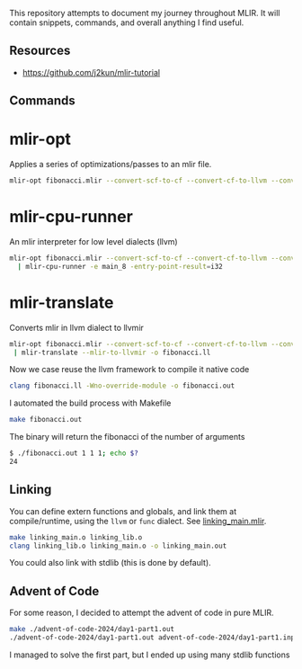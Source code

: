 This repository attempts to document my journey throughout MLIR. It will contain snippets, commands, and overall anything I find useful.

## Resources

- https://github.com/j2kun/mlir-tutorial

## Commands

# mlir-opt

Applies a series of optimizations/passes to an mlir file.
```bash
mlir-opt fibonacci.mlir --convert-scf-to-cf --convert-cf-to-llvm --convert-to-llvm
```

# mlir-cpu-runner

An mlir interpreter for low level dialects (llvm)
```bash
mlir-opt fibonacci.mlir --convert-scf-to-cf --convert-cf-to-llvm --convert-to-llvm \
  | mlir-cpu-runner -e main_8 -entry-point-result=i32
```

# mlir-translate

Converts mlir in llvm dialect to llvmir
```bash
mlir-opt fibonacci.mlir --convert-scf-to-cf --convert-cf-to-llvm --convert-to-llvm \
 | mlir-translate --mlir-to-llvmir -o fibonacci.ll
```

Now we case reuse the llvm framework to compile it native code
```bash
clang fibonacci.ll -Wno-override-module -o fibonacci.out
```

I automated the build process with Makefile
```bash
make fibonacci.out
```

The binary will return the fibonacci of the number of arguments
```bash
$ ./fibonacci.out 1 1 1; echo $?
24
```

## Linking

You can define extern functions and globals, and link them at compile/runtime, using the `llvm` or `func` dialect. See [linking_main.mlir](./linking_main.mlir).
```bash
make linking_main.o linking_lib.o
clang linking_lib.o linking_main.o -o linking_main.out
```

You could also link with stdlib (this is done by default).

## Advent of Code

For some reason, I decided to attempt the advent of code in pure MLIR.

```bash
make ./advent-of-code-2024/day1-part1.out
./advent-of-code-2024/day1-part1.out advent-of-code-2024/day1-part1.input
```

I managed to solve the first part, but I ended up using many stdlib functions

